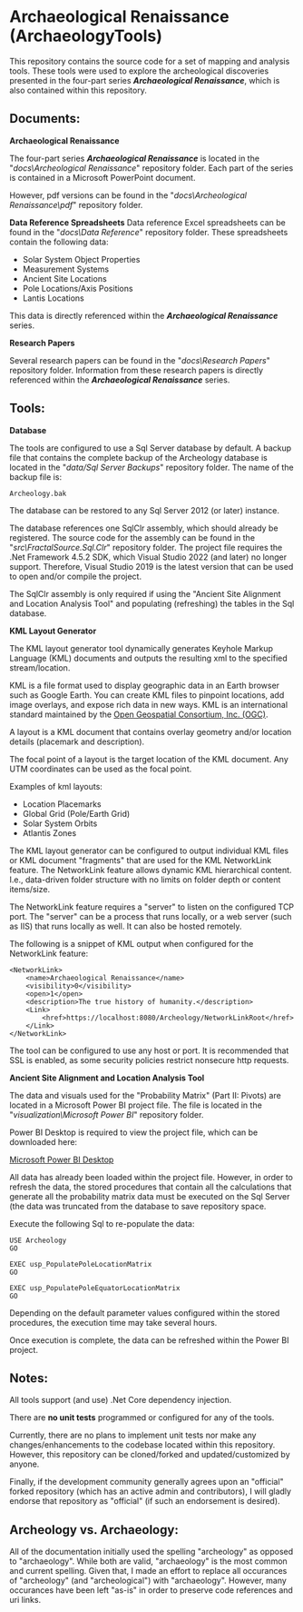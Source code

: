 
# Archaeological Renaissance (ArchaeologyTools)

This repository contains the source code for a set of mapping and analysis tools. These tools were used to explore the archeological discoveries presented in the four-part series ***Archaeological Renaissance***, which is also contained within this repository.

## Documents:

**Archaeological Renaissance**

The four-part series ***Archaeological Renaissance*** is located in the "*docs\Archeological Renaissance*" repository folder. Each part of the series is contained in a Microsoft PowerPoint document. 

However, pdf versions can be found in the "*docs\Archeological Renaissance\pdf*" repository folder.

**Data Reference Spreadsheets**
Data reference Excel spreadsheets can be found in the "*docs\Data Reference*" repository folder. These spreadsheets contain the following data:

 - Solar System Object Properties
 - Measurement Systems
 - Ancient Site Locations
 - Pole Locations/Axis Positions
 - Lantis Locations

This data is directly referenced within the ***Archaeological Renaissance*** series.

**Research Papers**

Several research papers can be found in the "*docs\Research Papers*" repository folder.  Information from these research papers is directly referenced within the ***Archaeological Renaissance*** series.

## Tools:

**Database**

The tools are configured to use a Sql Server database by default. A backup file that contains the complete backup of the Archeology database is located in the "*data/Sql Server Backups*" repository folder. The name of the backup file is:

    Archeology.bak

The database can be restored to any Sql Server 2012 (or later) instance.

The database references one SqlClr assembly, which should already be registered. The source code for the assembly can be found in the "*src\FractalSource.Sql.Clr*" repository folder. The project file requires the .Net Framework 4.5.2 SDK, which Visual Studio 2022 (and later) no longer support. Therefore, Visual Studio 2019 is the latest version that can be used to open and/or compile the project.

The SqlClr assembly is only required if using the "Ancient Site Alignment and Location Analysis Tool" and populating (refreshing) the tables in the Sql database.

**KML Layout Generator**

The KML layout generator tool dynamically generates Keyhole Markup Language (KML) documents and outputs the resulting xml to the specified stream/location. 

KML is a file format used to display geographic data in an Earth browser such as Google Earth. You can create KML files to pinpoint locations, add image overlays, and expose rich data in new ways. KML is an international standard maintained by the [Open Geospatial Consortium, Inc. (OGC)](http://www.opengeospatial.org/standards/kml/).

A layout is a KML document that contains overlay geometry and/or location details (placemark and description). 

The focal point of a layout is the target location of the KML document. Any UTM coordinates can be used as the focal point.

Examples of kml layouts:

 - Location Placemarks 
 - Global Grid (Pole/Earth Grid) 
 - Solar System Orbits
 - Atlantis Zones
 
The KML layout generator can be configured to output individual KML files or KML document "fragments" that are used for the KML NetworkLink feature. The NetworkLink feature allows dynamic KML hierarchical content. I.e., data-driven folder structure with no limits on folder depth or content items/size.

The NetworkLink feature requires a "server" to listen on the configured TCP port. The "server" can be a process that runs locally, or a web server (such as IIS) that runs locally as well. It can also be hosted remotely.

The following is a snippet of KML output when configured for the NetworkLink feature:

    <NetworkLink>
    	<name>Archaeological Renaissance</name>
    	<visibility>0</visibility>
    	<open>1</open>
    	<description>The true history of humanity.</description>
    	<Link>
    		<href>https://localhost:8080/Archeology/NetworkLinkRoot</href>
    	</Link>
    </NetworkLink>

The tool can be configured to use any host or port. It is recommended that SSL is enabled, as some security policies restrict nonsecure http requests.

**Ancient Site Alignment and Location Analysis Tool**

The data and visuals used for the "Probability Matrix" (Part II: Pivots) are located in a Microsoft Power BI project file. The file is located in the "*visualization\Microsoft Power BI*" repository folder. 

Power BI Desktop is required to view the project file, which can be downloaded here:

[Microsoft Power BI Desktop](https://www.microsoft.com/en-us/download/details.aspx?id=58494)

All data has already been loaded within the project file. However, in order to refresh the data, the stored procedures that contain all the calculations that generate all the probability matrix data must be executed on the Sql Server (the data was truncated from the database to save repository space.

Execute the following Sql to re-populate the data:

    USE Archeology
    GO
    
    EXEC usp_PopulatePoleLocationMatrix
    GO
    
    EXEC usp_PopulatePoleEquatorLocationMatrix
    GO

Depending on the default parameter values configured within the stored procedures, the execution time may take several hours.

Once execution is complete, the data can be refreshed within the Power BI project.

## Notes:

All tools support (and use) .Net Core dependency injection.

There are **no unit tests** programmed or configured for any of the tools. 

Currently, there are no plans to implement unit tests nor make any changes/enhancements to the codebase located within this repository. However, this repository can be cloned/forked and updated/customized by anyone. 

Finally, if the development community generally agrees upon an "official" forked repository (which has an active admin and contributors), I will gladly endorse that repository as "official" (if such an endorsement is desired).

## Archeology vs. Archaeology:
All of the documentation initially used the spelling "archeology" as opposed to "archaeology". While both are valid, "archaeology" is the most common and current spelling. Given that, I made an effort to replace all occurances of "archeology" (and "archeological") with "archaeology". However, many occurances have been left "as-is" in order to preserve code references and uri links.
